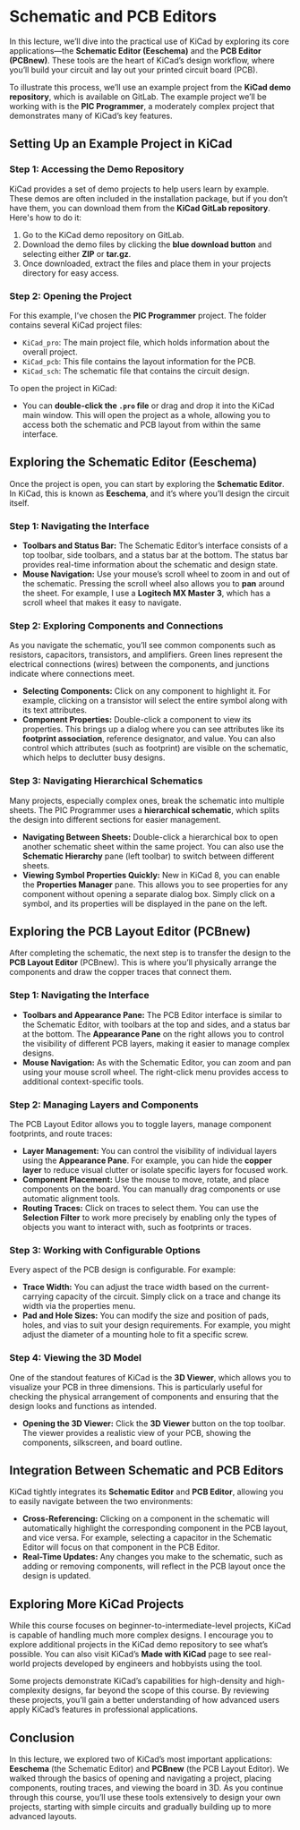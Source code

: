 # Schematic and PCB Editors

In this lecture, we’ll dive into the practical use of KiCad by exploring its core applications—the **Schematic Editor (Eeschema)** and the **PCB Editor (PCBnew)**. These tools are the heart of KiCad’s design workflow, where you’ll build your circuit and lay out your printed circuit board (PCB).

To illustrate this process, we’ll use an example project from the **KiCad demo repository**, which is available on GitLab. The example project we’ll be working with is the **PIC Programmer**, a moderately complex project that demonstrates many of KiCad’s key features.

## Setting Up an Example Project in KiCad

### Step 1: Accessing the Demo Repository

KiCad provides a set of demo projects to help users learn by example. These demos are often included in the installation package, but if you don’t have them, you can download them from the **KiCad GitLab repository**. Here's how to do it:
1. Go to the KiCad demo repository on GitLab.
2. Download the demo files by clicking the **blue download button** and selecting either **ZIP** or **tar.gz**.
3. Once downloaded, extract the files and place them in your projects directory for easy access.

### Step 2: Opening the Project

For this example, I’ve chosen the **PIC Programmer** project. The folder contains several KiCad project files:
- `KiCad_pro`: The main project file, which holds information about the overall project.
- `KiCad_pcb`: This file contains the layout information for the PCB.
- `KiCad_sch`: The schematic file that contains the circuit design.

To open the project in KiCad:
- You can **double-click the `.pro` file** or drag and drop it into the KiCad main window. This will open the project as a whole, allowing you to access both the schematic and PCB layout from within the same interface.

## Exploring the Schematic Editor (Eeschema)

Once the project is open, you can start by exploring the **Schematic Editor**. In KiCad, this is known as **Eeschema**, and it’s where you’ll design the circuit itself.

### Step 1: Navigating the Interface

- **Toolbars and Status Bar:** The Schematic Editor’s interface consists of a top toolbar, side toolbars, and a status bar at the bottom. The status bar provides real-time information about the schematic and design state.
- **Mouse Navigation:** Use your mouse’s scroll wheel to zoom in and out of the schematic. Pressing the scroll wheel also allows you to **pan** around the sheet. For example, I use a **Logitech MX Master 3**, which has a scroll wheel that makes it easy to navigate.

### Step 2: Exploring Components and Connections

As you navigate the schematic, you’ll see common components such as resistors, capacitors, transistors, and amplifiers. Green lines represent the electrical connections (wires) between the components, and junctions indicate where connections meet.

- **Selecting Components:** Click on any component to highlight it. For example, clicking on a transistor will select the entire symbol along with its text attributes.
- **Component Properties:** Double-click a component to view its properties. This brings up a dialog where you can see attributes like its **footprint association**, reference designator, and value. You can also control which attributes (such as footprint) are visible on the schematic, which helps to declutter busy designs.

### Step 3: Navigating Hierarchical Schematics

Many projects, especially complex ones, break the schematic into multiple sheets. The PIC Programmer uses a **hierarchical schematic**, which splits the design into different sections for easier management.

- **Navigating Between Sheets:** Double-click a hierarchical box to open another schematic sheet within the same project. You can also use the **Schematic Hierarchy** pane (left toolbar) to switch between different sheets.
- **Viewing Symbol Properties Quickly:** New in KiCad 8, you can enable the **Properties Manager** pane. This allows you to see properties for any component without opening a separate dialog box. Simply click on a symbol, and its properties will be displayed in the pane on the left.

## Exploring the PCB Layout Editor (PCBnew)

After completing the schematic, the next step is to transfer the design to the **PCB Layout Editor** (PCBnew). This is where you’ll physically arrange the components and draw the copper traces that connect them.

### Step 1: Navigating the Interface

- **Toolbars and Appearance Pane:** The PCB Editor interface is similar to the Schematic Editor, with toolbars at the top and sides, and a status bar at the bottom. The **Appearance Pane** on the right allows you to control the visibility of different PCB layers, making it easier to manage complex designs.
- **Mouse Navigation:** As with the Schematic Editor, you can zoom and pan using your mouse scroll wheel. The right-click menu provides access to additional context-specific tools.

### Step 2: Managing Layers and Components

The PCB Layout Editor allows you to toggle layers, manage component footprints, and route traces:
- **Layer Management:** You can control the visibility of individual layers using the **Appearance Pane**. For example, you can hide the **copper layer** to reduce visual clutter or isolate specific layers for focused work.
- **Component Placement:** Use the mouse to move, rotate, and place components on the board. You can manually drag components or use automatic alignment tools.
- **Routing Traces:** Click on traces to select them. You can use the **Selection Filter** to work more precisely by enabling only the types of objects you want to interact with, such as footprints or traces.

### Step 3: Working with Configurable Options

Every aspect of the PCB design is configurable. For example:
- **Trace Width:** You can adjust the trace width based on the current-carrying capacity of the circuit. Simply click on a trace and change its width via the properties menu.
- **Pad and Hole Sizes:** You can modify the size and position of pads, holes, and vias to suit your design requirements. For example, you might adjust the diameter of a mounting hole to fit a specific screw.

### Step 4: Viewing the 3D Model

One of the standout features of KiCad is the **3D Viewer**, which allows you to visualize your PCB in three dimensions. This is particularly useful for checking the physical arrangement of components and ensuring that the design looks and functions as intended.

- **Opening the 3D Viewer:** Click the **3D Viewer** button on the top toolbar. The viewer provides a realistic view of your PCB, showing the components, silkscreen, and board outline.

## Integration Between Schematic and PCB Editors

KiCad tightly integrates its **Schematic Editor** and **PCB Editor**, allowing you to easily navigate between the two environments:
- **Cross-Referencing:** Clicking on a component in the schematic will automatically highlight the corresponding component in the PCB layout, and vice versa. For example, selecting a capacitor in the Schematic Editor will focus on that component in the PCB Editor.
- **Real-Time Updates:** Any changes you make to the schematic, such as adding or removing components, will reflect in the PCB layout once the design is updated.

## Exploring More KiCad Projects

While this course focuses on beginner-to-intermediate-level projects, KiCad is capable of handling much more complex designs. I encourage you to explore additional projects in the KiCad demo repository to see what’s possible. You can also visit KiCad’s **Made with KiCad** page to see real-world projects developed by engineers and hobbyists using the tool.

Some projects demonstrate KiCad’s capabilities for high-density and high-complexity designs, far beyond the scope of this course. By reviewing these projects, you’ll gain a better understanding of how advanced users apply KiCad’s features in professional applications.

## Conclusion

In this lecture, we explored two of KiCad’s most important applications: **Eeschema** (the Schematic Editor) and **PCBnew** (the PCB Layout Editor). We walked through the basics of opening and navigating a project, placing components, routing traces, and viewing the board in 3D. As you continue through this course, you’ll use these tools extensively to design your own projects, starting with simple circuits and gradually building up to more advanced layouts.